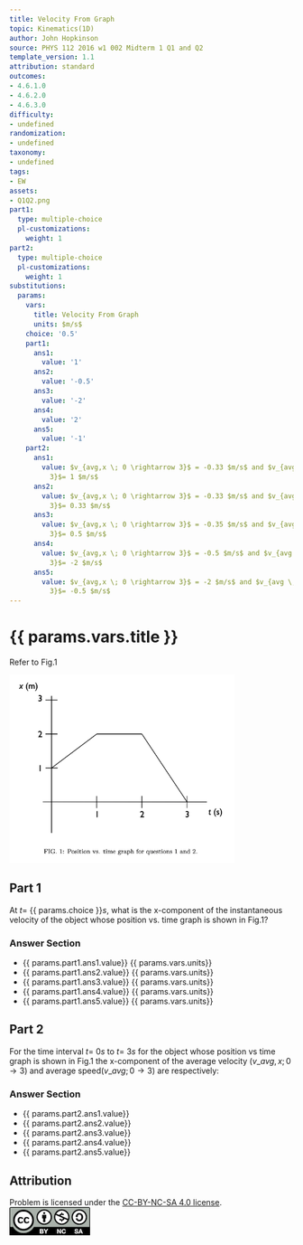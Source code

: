```yaml
---
title: Velocity From Graph
topic: Kinematics(1D)
author: John Hopkinson
source: PHYS 112 2016 w1 002 Midterm 1 Q1 and Q2
template_version: 1.1
attribution: standard
outcomes:
- 4.6.1.0
- 4.6.2.0
- 4.6.3.0
difficulty:
- undefined
randomization:
- undefined
taxonomy:
- undefined
tags:
- EW
assets:
- Q1Q2.png
part1:
  type: multiple-choice
  pl-customizations:
    weight: 1
part2:
  type: multiple-choice
  pl-customizations:
    weight: 1
substitutions:
  params:
    vars:
      title: Velocity From Graph
      units: $m/s$
    choice: '0.5'
    part1:
      ans1:
        value: '1'
      ans2:
        value: '-0.5'
      ans3:
        value: '-2'
      ans4:
        value: '2'
      ans5:
        value: '-1'
    part2:
      ans1:
        value: $v_{avg,x \; 0 \rightarrow 3}$ = -0.33 $m/s$ and $v_{avg \; 0 \rightarrow
          3}$= 1 $m/s$
      ans2:
        value: $v_{avg,x \; 0 \rightarrow 3}$ = -0.33 $m/s$ and $v_{avg \; 0 \rightarrow
          3}$= 0.33 $m/s$
      ans3:
        value: $v_{avg,x \; 0 \rightarrow 3}$ = -0.35 $m/s$ and $v_{avg \; 0 \rightarrow
          3}$= 0.5 $m/s$
      ans4:
        value: $v_{avg,x \; 0 \rightarrow 3}$ = -0.5 $m/s$ and $v_{avg \; 0 \rightarrow
          3}$= -2 $m/s$
      ans5:
        value: $v_{avg,x \; 0 \rightarrow 3}$ = -2 $m/s$ and $v_{avg \; 0 \rightarrow
          3}$= -0.5 $m/s$
---
```

# {{ params.vars.title }}
Refer to Fig.1

<img src="Q1Q2.png" alt="A graph of position vs time. At 0 seconds, the position is at 1m. At 1 second, the position is at 2m. There is a constant increase of 1m per second from 0 seconds to 1 second. At 1 to 2 seconds, there is no change in m and the position remains at 2m. At 3 seconds, the position is at 0m. From 2 to 3 seconds, there is a constant decrease of 2 m per second." width=400>

## Part 1

At $t=$ {{ params.choice }}$s$, what is the x-component of the instantaneous velocity of the object whose position vs. time graph is shown in Fig.1?

### Answer Section

- {{ params.part1.ans1.value}} {{ params.vars.units}}
- {{ params.part1.ans2.value}} {{ params.vars.units}}
- {{ params.part1.ans3.value}} {{ params.vars.units}}
- {{ params.part1.ans4.value}} {{ params.vars.units}}
- {{ params.part1.ans5.value}} {{ params.vars.units}}

## Part 2

For the time interval $t=$ 0$s$ to $t=$ 3$s$ for the object whose position vs time graph is shown in Fig.1 the x-component of the average velocity ($v\_{avg,x ; 0 \rightarrow 3}$) and average speed($v\_{avg ; 0 \rightarrow 3}$) are respectively:

### Answer Section

- {{ params.part2.ans1.value}}
- {{ params.part2.ans2.value}}
- {{ params.part2.ans3.value}}
- {{ params.part2.ans4.value}}
- {{ params.part2.ans5.value}}

## Attribution

Problem is licensed under the [CC-BY-NC-SA 4.0 license](https://creativecommons.org/licenses/by-nc-sa/4.0/).<br> ![The Creative Commons 4.0 license requiring attribution-BY, non-commercial-NC, and share-alike-SA license.](https://raw.githubusercontent.com/firasm/bits/master/by-nc-sa.png)